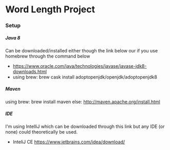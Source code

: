 # Word Length Project

### Setup

##### Java 8
Can be downloaded/installed either though the link below our if you use homebrew through the command below
 - https://www.oracle.com/java/technologies/javase/javase-jdk8-downloads.html
 - using brew: brew cask install adoptopenjdk/openjdk/adoptopenjdk8
 
##### Maven
 using brew:  brew install maven
 else: http://maven.apache.org/install.html
 

##### IDE
I'm using IntelliJ which can be downloaded through this link but any IDE (or none) could theoretically be used.
- InteliJ CE https://www.jetbrains.com/idea/download/
 
 
